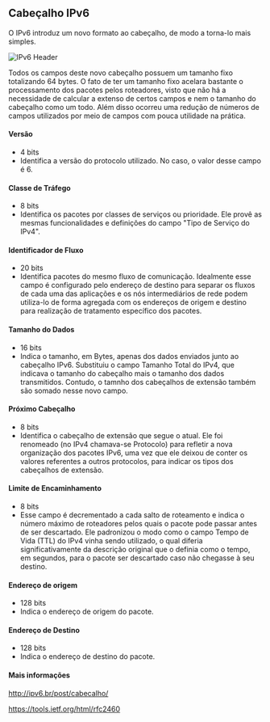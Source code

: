 ## Cabeçalho IPv6

O IPv6 introduz um novo formato ao cabeçalho, de modo a torna-lo mais simples.

![IPv6 Header](http://ipv6.br/media/noticias/cabecalho-021.jpg)


Todos os campos deste novo cabeçalho possuem um tamanho fixo totalizando 64 bytes. O fato de ter um tamanho fixo acelara bastante o processamento dos pacotes pelos roteadores, visto que não há a necessidade de calcular a extenso de certos campos e nem o tamanho do cabeçalho como um todo. Além disso ocorreu uma redução de números de campos utilizados por meio de campos com pouca utilidade na prática.

#### Versão 
- 4 bits 
- Identifica a versão do protocolo utilizado. No caso, o valor desse campo é 6.

#### Classe de Tráfego 
- 8 bits 
- Identifica os pacotes por classes de serviços ou prioridade. Ele provê as mesmas funcionalidades e definições do campo "Tipo de Serviço do IPv4".

#### Identificador de Fluxo 
- 20 bits
- Identifica pacotes do mesmo fluxo de comunicação. Idealmente esse campo é configurado pelo endereço de destino para separar os fluxos de cada uma das aplicações e os nós intermediários de rede podem utiliza-lo de forma agregada com os endereços de origem e destino para realização de tratamento específico dos pacotes.

#### Tamanho do Dados 
- 16 bits
- Indica o tamanho, em Bytes, apenas dos dados enviados junto ao cabeçalho IPv6. Substituiu o campo Tamanho Total do IPv4, que indicava o tamanho do cabeçalho mais o tamanho dos dados transmitidos. Contudo, o tamnho dos cabeçalhos de extensão também são somado nesse novo campo.

#### Próximo Cabeçalho 
- 8 bits
- Identifica o cabeçalho de extensão que segue o atual. Ele foi renomeado (no IPv4 chamava-se Protocolo) para refletir a nova organização dos pacotes IPv6, uma vez que ele deixou de conter os valores referentes a outros protocolos, para indicar os tipos dos cabeçalhos de extensão.

#### Limite de Encaminhamento 
- 8 bits
- Esse campo é decrementado a cada salto de roteamento e indica o número máximo de roteadores pelos quais o pacote pode passar antes de ser descartado. Ele padronizou o modo como o campo Tempo de Vida (TTL) do IPv4 vinha sendo utilizado, o qual diferia significativamente da descrição original que o definia como o tempo, em segundos, para o pacote ser descartado caso não chegasse à seu destino.

#### Endereço de origem 
- 128 bits
- Indica o endereço de origem do pacote.

#### Endereço de Destino 
- 128 bits
- Indica o endereço de destino do pacote.

#### Mais informações

http://ipv6.br/post/cabecalho/

https://tools.ietf.org/html/rfc2460


